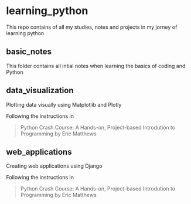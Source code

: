 # learning_python

This repo contains of all my studies, notes and projects in my jorney of learning python

## basic_notes

This folder contains all intial notes when learning the basics of coding and Python

## data_visualization

Plotting data visually using Matplotlib and Plotly  

Following the instructions in
>Python Crash Course: A Hands-on, Project-based Introdution to Programming by Eric Matthews 

## web_applications

Creating web applications using Django

Following the instructions in
>Python Crash Course: A Hands-on, Project-based Introdution to Programming by Eric Matthews 
